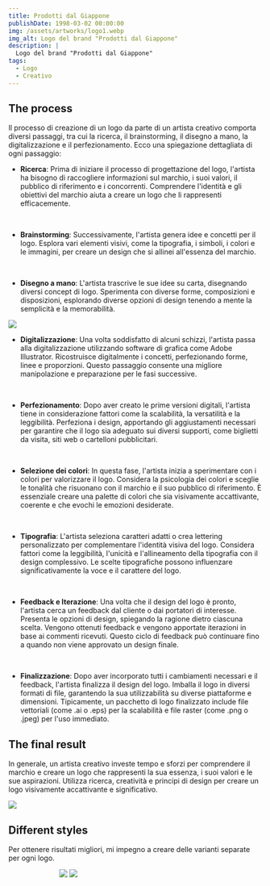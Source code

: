 ```yaml
---
title: Prodotti dal Giappone
publishDate: 1998-03-02 00:00:00
img: /assets/artworks/logo1.webp
img_alt: Logo del brand "Prodotti dal Giappone"
description: |
  Logo del brand "Prodotti dal Giappone"
tags:
  - Logo
  - Creativo
---
```


## The process
Il processo di creazione di un logo da parte di un artista creativo comporta diversi passaggi, tra cui la ricerca, il brainstorming, il disegno a mano, la digitalizzazione e il perfezionamento. Ecco una spiegazione dettagliata di ogni passaggio:

- **Ricerca**: Prima di iniziare il processo di progettazione del logo, l'artista ha bisogno di raccogliere informazioni sul marchio, i suoi valori, il pubblico di riferimento e i concorrenti. Comprendere l'identità e gli obiettivi del marchio aiuta a creare un logo che li rappresenti efficacemente.
<br />

- **Brainstorming**: Successivamente, l'artista genera idee e concetti per il logo. Esplora vari elementi visivi, come la tipografia, i simboli, i colori e le immagini, per creare un design che si allinei all'essenza del marchio.
<br />

- **Disegno a mano**: L'artista trascrive le sue idee su carta, disegnando diversi concept di logo. Sperimenta con diverse forme, composizioni e disposizioni, esplorando diverse opzioni di design tenendo a mente la semplicità e la memorabilità.

<img src="/assets/contentimg/conceptj.png">

- **Digitalizzazione**: Una volta soddisfatto di alcuni schizzi, l'artista passa alla digitalizzazione utilizzando software di grafica come Adobe Illustrator. Ricostruisce digitalmente i concetti, perfezionando forme, linee e proporzioni. Questo passaggio consente una migliore manipolazione e preparazione per le fasi successive.
<br />

- **Perfezionamento**: Dopo aver creato le prime versioni digitali, l'artista tiene in considerazione fattori come la scalabilità, la versatilità e la leggibilità. Perfeziona i design, apportando gli aggiustamenti necessari per garantire che il logo sia adeguato sui diversi supporti, come biglietti da visita, siti web o cartelloni pubblicitari.
<br />

- **Selezione dei colori**: In questa fase, l'artista inizia a sperimentare con i colori per valorizzare il logo. Considera la psicologia dei colori e sceglie le tonalità che risuonano con il marchio e il suo pubblico di riferimento. È essenziale creare una palette di colori che sia visivamente accattivante, coerente e che evochi le emozioni desiderate.
<br />

- **Tipografia**: L'artista seleziona caratteri adatti o crea lettering personalizzato per complementare l'identità visiva del logo. Considera fattori come la leggibilità, l'unicità e l'allineamento della tipografia con il design complessivo. Le scelte tipografiche possono influenzare significativamente la voce e il carattere del logo.
<br />

- **Feedback e Iterazione**: Una volta che il design del logo è pronto, l'artista cerca un feedback dal cliente o dai portatori di interesse. Presenta le opzioni di design, spiegando la ragione dietro ciascuna scelta. Vengono ottenuti feedback e vengono apportate iterazioni in base ai commenti ricevuti. Questo ciclo di feedback può continuare fino a quando non viene approvato un design finale.
<br />

- **Finalizzazione**: Dopo aver incorporato tutti i cambiamenti necessari e il feedback, l'artista finalizza il design del logo. Imballa il logo in diversi formati di file, garantendo la sua utilizzabilità su diverse piattaforme e dimensioni. Tipicamente, un pacchetto di logo finalizzato include file vettoriali (come .ai o .eps) per la scalabilità e file raster (come .png o .jpeg) per l'uso immediato.


## The final result
In generale, un artista creativo investe tempo e sforzi per comprendere il marchio e creare un logo che rappresenti la sua essenza, i suoi valori e le sue aspirazioni. Utilizza ricerca, creatività e principi di design per creare un logo visivamente accattivante e significativo.

<img src="/assets/contentimg/logoj.png">

## Different styles
Per ottenere risultati migliori, mi impegno a creare delle varianti separate per ogni logo.
<script defer src="https://unpkg.com/img-comparison-slider@7/dist/index.js"></script>
<link rel="stylesheet" href="https://unpkg.com/img-comparison-slider@7/dist/styles.css" />

<div class="container">
<img-comparison-slider class="slider-example-opacity-and-size rendered" tabindex="0" style="width:60%; height:60%;">
                      <img slot="first" src="/assets/artworks/logo1.webp" />
                      <img slot="second" src="/assets/contentimg/logo1-alt.webp" />
</img-comparison-slider>
</div>


<style>
.slider-example-opacity-and-size {
    --default-handle-width: 100px;
}

.slider-example-opacity-and-size:focus {
    --default-handle-opacity: 0;
}

  img-comparison-slider {
	--divider-width: 2px;
    --divider-color: #ac73b8;
}

.container {
  display: flex;
  justify-content: center;
}
</style>